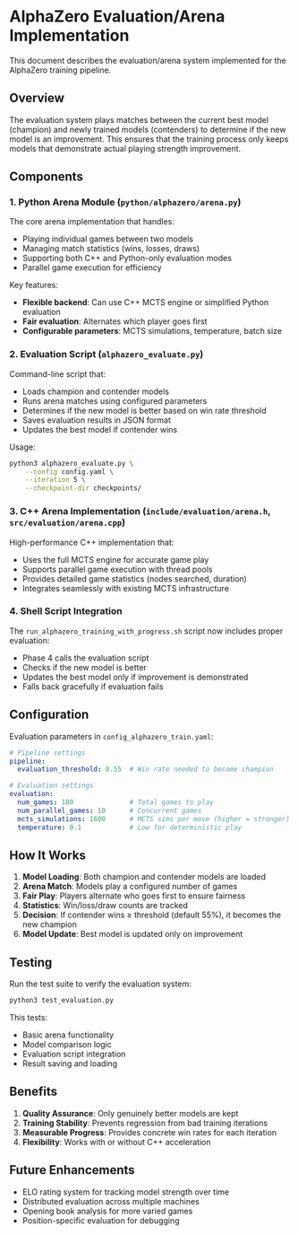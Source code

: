 # AlphaZero Evaluation/Arena Implementation

This document describes the evaluation/arena system implemented for the AlphaZero training pipeline.

## Overview

The evaluation system plays matches between the current best model (champion) and newly trained models (contenders) to determine if the new model is an improvement. This ensures that the training process only keeps models that demonstrate actual playing strength improvement.

## Components

### 1. Python Arena Module (`python/alphazero/arena.py`)

The core arena implementation that handles:
- Playing individual games between two models
- Managing match statistics (wins, losses, draws)
- Supporting both C++ and Python-only evaluation modes
- Parallel game execution for efficiency

Key features:
- **Flexible backend**: Can use C++ MCTS engine or simplified Python evaluation
- **Fair evaluation**: Alternates which player goes first
- **Configurable parameters**: MCTS simulations, temperature, batch size

### 2. Evaluation Script (`alphazero_evaluate.py`)

Command-line script that:
- Loads champion and contender models
- Runs arena matches using configured parameters
- Determines if the new model is better based on win rate threshold
- Saves evaluation results in JSON format
- Updates the best model if contender wins

Usage:
```bash
python3 alphazero_evaluate.py \
    --config config.yaml \
    --iteration 5 \
    --checkpoint-dir checkpoints/
```

### 3. C++ Arena Implementation (`include/evaluation/arena.h`, `src/evaluation/arena.cpp`)

High-performance C++ implementation that:
- Uses the full MCTS engine for accurate game play
- Supports parallel game execution with thread pools
- Provides detailed game statistics (nodes searched, duration)
- Integrates seamlessly with existing MCTS infrastructure

### 4. Shell Script Integration

The `run_alphazero_training_with_progress.sh` script now includes proper evaluation:
- Phase 4 calls the evaluation script
- Checks if the new model is better
- Updates the best model only if improvement is demonstrated
- Falls back gracefully if evaluation fails

## Configuration

Evaluation parameters in `config_alphazero_train.yaml`:

```yaml
# Pipeline settings
pipeline:
  evaluation_threshold: 0.55  # Win rate needed to become champion

# Evaluation settings  
evaluation:
  num_games: 100              # Total games to play
  num_parallel_games: 10      # Concurrent games
  mcts_simulations: 1600      # MCTS sims per move (higher = stronger)
  temperature: 0.1            # Low for deterministic play
```

## How It Works

1. **Model Loading**: Both champion and contender models are loaded
2. **Arena Match**: Models play a configured number of games
3. **Fair Play**: Players alternate who goes first to ensure fairness
4. **Statistics**: Win/loss/draw counts are tracked
5. **Decision**: If contender wins ≥ threshold (default 55%), it becomes the new champion
6. **Model Update**: Best model is updated only on improvement

## Testing

Run the test suite to verify the evaluation system:

```bash
python3 test_evaluation.py
```

This tests:
- Basic arena functionality
- Model comparison logic
- Evaluation script integration
- Result saving and loading

## Benefits

1. **Quality Assurance**: Only genuinely better models are kept
2. **Training Stability**: Prevents regression from bad training iterations
3. **Measurable Progress**: Provides concrete win rates for each iteration
4. **Flexibility**: Works with or without C++ acceleration

## Future Enhancements

- ELO rating system for tracking model strength over time
- Distributed evaluation across multiple machines
- Opening book analysis for more varied games
- Position-specific evaluation for debugging